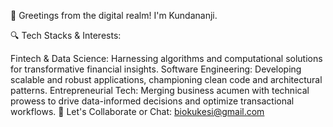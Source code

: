 👋 Greetings from the digital realm! I'm Kundananji.

🔍 Tech Stacks & Interests:

Fintech & Data Science: Harnessing algorithms and computational solutions for transformative financial insights.
Software Engineering: Developing scalable and robust applications, championing clean code and architectural patterns.
Entrepreneurial Tech: Merging business acumen with technical prowess to drive data-informed decisions and optimize transactional workflows.
🔗 Let's Collaborate or Chat: biokukesi@gmail.com

